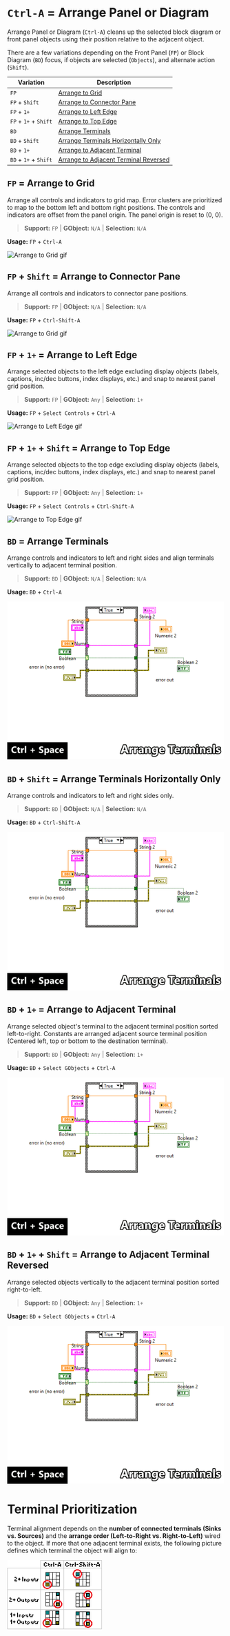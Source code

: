# `Ctrl-A` = Arrange Panel or Diagram
Arrange Panel or Diagram (`Ctrl-A`) cleans up the selected block diagram
or front panel objects using their position relative to the adjacent object.

There are a few variations depending on the Front Panel (`FP`) or Block Diagram
(`BD`) focus, if objects are selected (`Objects`), and alternate action
(`Shift`).

| Variation | Description |
| --- | --- |
| `FP` | [Arrange to Grid](#fp--arrange-to-grid) |
| `FP` + `Shift` | [Arrange to Connector Pane](#fp--shift--arrange-to-connector-pane) |
| `FP` + `1+` | [Arrange to Left Edge](#fp--1--arrange-to-left-edge) |
| `FP` + `1+` + `Shift` | [Arrange to Top Edge](#fp--1--shift--arrange-to-top-edge) |
| `BD` | [Arrange Terminals](#bd--arrange-terminals) |
| `BD` + `Shift` | [Arrange Terminals Horizontally Only](#bd--shift--arrange-terminals-horizontally-only) |
| `BD` + `1+` | [Arrange to Adjacent Terminal](#bd--1--arrange-to-adjacent-terminal) |
| `BD` + `1+` + `Shift` | [Arrange to Adjacent Terminal Reversed](#bd--1--shift--arrange-to-adjacent-terminal-reversed) |


## `FP` = Arrange to Grid
Arrange all controls and indicators to grid map. Error clusters are
prioritized to map to the bottom left and bottom right positions. The controls and indicators are offset from the panel origin. The panel origin is reset to (0, 0).

> **Support:** `FP` | **GObject:** `N/A` | **Selection:** `N/A`

**Usage:** `FP` + `Ctrl-A`

![Arrange to Grid gif](ctrl-a_fp.gif)

## `FP` + `Shift` = Arrange to Connector Pane
Arrange all controls and indicators to connector pane positions.

> **Support:** `FP` | **GObject:** `N/A` | **Selection:** `N/A`

**Usage:** `FP` + `Ctrl-Shift-A`

![Arrange to Grid gif](ctrl-a_fp.gif)

## `FP` + `1+` = Arrange to Left Edge
Arrange selected objects to the left edge excluding display objects 
(labels, captions, inc/dec buttons, index displays, etc.) and snap to nearest 
panel grid position.

> **Support:** `FP` | **GObject:** `Any` | **Selection:** `1+`

**Usage:** `FP` + `Select Controls` + `Ctrl-A`

![Arrange to Left Edge gif](ctrl-a_fp.gif)

## `FP` + `1+` + `Shift` = Arrange to Top Edge
Arrange selected objects to the top edge excluding display objects 
(labels, captions, inc/dec buttons, index displays, etc.) and snap to nearest 
panel grid position.

> **Support:** `FP` | **GObject:** `Any` | **Selection:** `1+`

**Usage:** `FP` + `Select Controls` + `Ctrl-Shift-A`

![Arrange to Top Edge gif](ctrl-a_fp.gif)

## `BD` = Arrange Terminals
Arrange controls and indicators to left and right sides and align terminals
vertically to adjacent terminal position.

> **Support:** `BD` | **GObject:** `N/A` | **Selection:** `N/A`

**Usage:** `BD` + `Ctrl-A`

![Arrange Terminals gif](ctrl-a_bd.gif)

## `BD` + `Shift` = Arrange Terminals Horizontally Only
Arrange controls and indicators to left and right sides only.

> **Support:** `BD` | **GObject:** `N/A` | **Selection:** `N/A`

**Usage:** `BD` + `Ctrl-Shift-A`

![Arrange Terminals Horizontally Only gif](ctrl-a_bd.gif)

## `BD` + `1+` = Arrange to Adjacent Terminal
Arrange selected object's terminal to the adjacent terminal position sorted
left-to-right.
Constants are arranged adjacent source terminal position (Centered left, top
or bottom to the destination terminal).

> **Support:** `BD` | **GObject:** `Any` | **Selection:** `1+`

**Usage:** `BD` + `Select GObjects` + `Ctrl-A`

![Arrange to Adjacent Terminals Horizontally Only gif](ctrl-a_bd.gif)

## `BD` + `1+` + `Shift` = Arrange to Adjacent Terminal Reversed
Arrange selected objects vertically to the adjacent terminal position sorted
right-to-left.

> **Support:** `BD` | **GObject:** `Any` | **Selection:** `1+`

**Usage:** `BD` + `Select GObjects` + `Ctrl-A`

![Arrange to Adjacent Terminals Horizontally Only gif](ctrl-a_bd.gif)


# Terminal Prioritization
Terminal alignment depends on the **number of connected terminals
(Sinks vs. Sources)** and the **arrange order
(Left-to-Right vs. Right-to-Left)** wired to the object.
If more that one adjacent terminal exists, the following picture defines
which terminal the object will align to:

![Terminal Prioritization png](terminalpriority.png)
